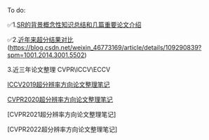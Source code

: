 To do:

✅1.[SR的背景概念性知识总结和几篇重要论文介绍](https://blog.csdn.net/weixin_46773169/article/details/106323644)

✅2.[近年来超分结果对比](https://github.com/YUTING0907/ECNU/edit/main/HR/超分结果对比.md)
(https://blog.csdn.net/weixin_46773169/article/details/109290839?spm=1001.2014.3001.5502)

3.近三年论文整理
CVPR\ICCV\ECCV

[ICCV2019超分辨率方向论文整理笔记](https://blog.csdn.net/weixin_46773169/article/details/109175900?spm=1001.2014.3001.5502)

[CVPR2020超分辨率方向论文整理笔记](https://blog.csdn.net/weixin_46773169/article/details/109146532)

[CVPR2021超分辨率方向论文整理笔记]

[CVPR2022超分辨率方向论文整理笔记]






